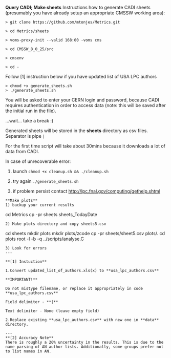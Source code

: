**Query CADI; Make sheets**
Instructions how to generate CADI sheets (presumably you have already setup an appropriate CMSSW working area):

```
> git clone https://github.com/mtonjes/Metrics.git

> cd Metrics/sheets

> voms-proxy-init --valid 168:00 -voms cms

> cd CMSSW_8_0_25/src

> cmsenv

> cd -

```
Follow [1] instruction below if you have updated list of USA LPC authors 
```
> chmod +x generate_sheets.sh
> ./generate_sheets.sh
```


You will be asked to enter your CERN login and password, because CADI requires authentication in order to access data (note: this will be saved after the initial run in the file).

...wait... take a break :)

Generated sheets will be stored in the **sheets** directory as csv files. Separator is pipe `|`

For the first time script will take about 30mins because it downloads a lot of data from CADI.

In case of unrecoverable error:

1. launch `chmod +x cleanup.sh && ./cleanup.sh`

2. try again `./generate_sheets.sh`

3. if problem persist contact http://lpc.fnal.gov/computing/gethelp.shtml
```
**Make plots**
1) backup your current results
```
cd Metrics
cp -pr sheets sheets_TodayDate
```
2) Make plots directory and copy sheets5.csv
```
cd sheets
mkdir plots
mkdir plots/zcode
cp -pr sheets/sheet5.csv plots/.
cd plots
root -l -b -q ../scripts/analyse.C 
```
3) Look for errors
---

**[1] Instuction**

1.Convert updated_list_of_authors.xls(x) to **usa_lpc_authors.csv**

**IMPORTANT!**

Do not mistype filename, or replace it appropriately in code **usa_lpc_authors.csv**

Field delimiter - **|**

Text delimiter - None (leave empty field)

2.Replace existing **usa_lpc_authors.csv** with new one in **data** directory.

---
**[2] Accuracy Note**
There is roughly a 20% uncertainty in the results. This is due to the name parsing of AN author lists. Additionally, some groups prefer not to list names in AN.

